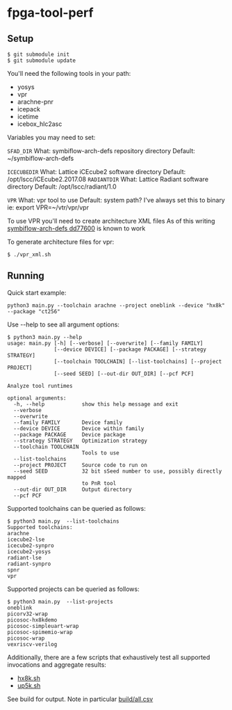 # fpga-tool-perf

## Setup

```
$ git submodule init
$ git submodule update
```
You'll need the following tools in your path:
* yosys
* vpr
* arachne-pnr
* icepack
* icetime
* icebox_hlc2asc

Variables you may need to set:

`SFAD_DIR`
    What: symbiflow-arch-defs repository directory
    Default: ~/symbiflow-arch-defs
    
`ICECUBEDIR`
    What: Lattice iCEcube2 software directory
    Default: /opt/lscc/iCEcube2.2017.08
`RADIANTDIR`
    What: Lattice Radiant software directory
    Default: /opt/lscc/radiant/1.0
    
`VPR`
    What: vpr tool to use
    Default: system path? I've always set this to binary
    ie: export VPR=~/vtr/vpr/vpr


To use VPR you'll need to create architecture XML files
As of this writing [symbiflow-arch-defs dd77600](https://github.com/SymbiFlow/symbiflow-arch-defs/tree/dd77600) 
is known to work

To generate architecture files for vpr:
```
$ ./vpr_xml.sh
```

## Running

Quick start example:
```
python3 main.py --toolchain arachne --project oneblink --device "hx8k" --package "ct256"
```

Use --help to see all argument options:
```
$ python3 main.py --help
usage: main.py [-h] [--verbose] [--overwrite] [--family FAMILY]
               [--device DEVICE] [--package PACKAGE] [--strategy STRATEGY]
               [--toolchain TOOLCHAIN] [--list-toolchains] [--project PROJECT]
               [--seed SEED] [--out-dir OUT_DIR] [--pcf PCF]

Analyze tool runtimes

optional arguments:
  -h, --help            show this help message and exit
  --verbose
  --overwrite
  --family FAMILY       Device family
  --device DEVICE       Device within family
  --package PACKAGE     Device package
  --strategy STRATEGY   Optimization strategy
  --toolchain TOOLCHAIN
                        Tools to use
  --list-toolchains
  --project PROJECT     Source code to run on
  --seed SEED           32 bit sSeed number to use, possibly directly mapped
                        to PnR tool
  --out-dir OUT_DIR     Output directory
  --pcf PCF
```

Supported toolchains can be queried as follows:
```
$ python3 main.py  --list-toolchains
Supported toolchains:
arachne
icecube2-lse
icecube2-synpro
icecube2-yosys
radiant-lse
radiant-synpro
spnr
vpr
```

Supported projects can be queried as follows:
```
$ python3 main.py  --list-projects
oneblink
picorv32-wrap
picosoc-hx8kdemo
picosoc-simpleuart-wrap
picosoc-spimemio-wrap
picosoc-wrap
vexriscv-verilog
```

Additionally, there are a few scripts that exhaustively test all supported invocations and aggregate results:
 * [hx8k.sh](hx8k.sh)
 * [up5k.sh](up5k.sh)
 
See build for output. Note in particular [build/all.csv](build/all.csv)
